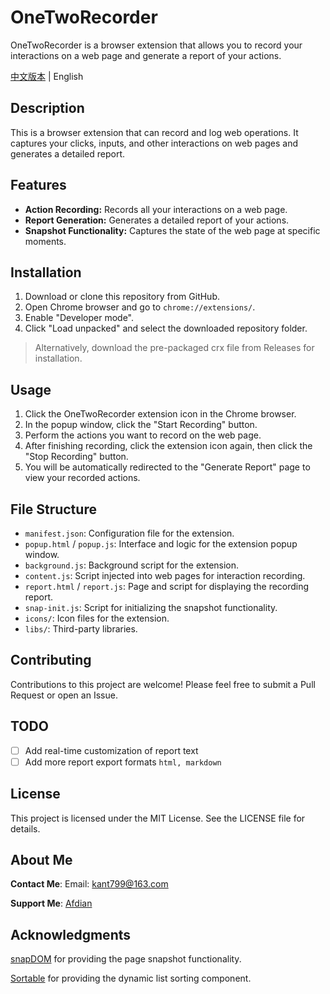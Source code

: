 # OneTwoRecorder

OneTwoRecorder is a browser extension that allows you to record your interactions on a web page and generate a report of your actions.

[中文版本](README.md) | English

## Description

This is a browser extension that can record and log web operations. It captures your clicks, inputs, and other interactions on web pages and generates a detailed report.

## Features

*   **Action Recording:** Records all your interactions on a web page.
*   **Report Generation:** Generates a detailed report of your actions.
*   **Snapshot Functionality:** Captures the state of the web page at specific moments.

## Installation

1.  Download or clone this repository from GitHub.
2.  Open Chrome browser and go to `chrome://extensions/`.
3.  Enable "Developer mode".
4.  Click "Load unpacked" and select the downloaded repository folder.

> Alternatively, download the pre-packaged crx file from Releases for installation.

## Usage

1.  Click the OneTwoRecorder extension icon in the Chrome browser.
2.  In the popup window, click the "Start Recording" button.
3.  Perform the actions you want to record on the web page.
4.  After finishing recording, click the extension icon again, then click the "Stop Recording" button.
5.  You will be automatically redirected to the "Generate Report" page to view your recorded actions.

## File Structure

*   `manifest.json`: Configuration file for the extension.
*   `popup.html` / `popup.js`: Interface and logic for the extension popup window.
*   `background.js`: Background script for the extension.
*   `content.js`: Script injected into web pages for interaction recording.
*   `report.html` / `report.js`: Page and script for displaying the recording report.
*   `snap-init.js`: Script for initializing the snapshot functionality.
*   `icons/`: Icon files for the extension.
*   `libs/`: Third-party libraries.

## Contributing

Contributions to this project are welcome! Please feel free to submit a Pull Request or open an Issue.

## TODO
- [ ] Add real-time customization of report text
- [ ] Add more report export formats `html, markdown`

## License

This project is licensed under the MIT License. See the LICENSE file for details.

## About Me
**Contact Me**: Email: kant799@163.com

**Support Me**: [Afdian](https://afdian.com/a/cyan7)

## Acknowledgments
[snapDOM](https://github.com/zumerlab/snapdom) for providing the page snapshot functionality.

[Sortable](https://github.com/SortableJS/Sortable) for providing the dynamic list sorting component.